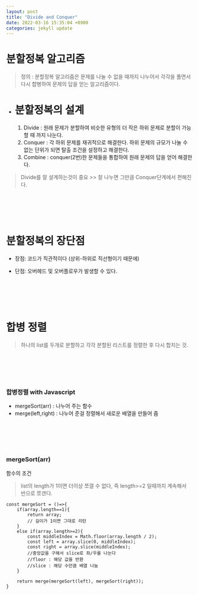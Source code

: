 ```yaml
---
layout: post
title: "Divide and Conquer"
date: 2022-03-16 15:35:04 +0900
categories: jekyll update
---
```


# 분할정복 알고리즘

> 정의 : 분할정복 알고리즘은 문제를 나눌 수 없을 때까지 나누어서 각각을 풀면서 다시 합병하여 문제의 답을 얻는 알고리즘이다.

- # 분할정복의 설계
  1. Divide : 원래 문제가 분할하여 비슷한 유형의 더 작은 하위 문제로 분할이 가능할 때 까지 나눈다.
  2. Conquer : 각 하위 문제를 재귀적으로 해결한다. 하위 문제의 규모가 나눌 수 없는 단위가 되면 탈출 조건을 설정하고 해결한다.
  3. Combine : conquer(2번)한 문제들을 통합하여 원래 문제의 답을 얻어 해결한다.

> Divide를 잘 설계하는것이 중요 >> 잘 나누면 그만큼 Conquer단계에서 편해진다.

<br>
<br>
<br>
<br>

# 분할정복의 장단점

- 장점: 코드가 직관적이다 (상위-하위로 직선형이기 때문에)

* 단점: 오버헤드 및 오버플로우가 발생할 수 있다.

<br>
<br>
<br>
<br>

# 합병 정렬

> 하나의 list를 두개로 분할하고 각각 분할된 리스트를 정렬한 후 다시 합치는 것.

<br>
<br>
<br>
<br>

### 합병정렬 with Javascript

- mergeSort(arr) : 나누어 주는 함수
- merge(left,right) : 나누어 준걸 정렬해서 새로운 배열을 만들어 줌

<br>
<br>
<br>
<br>

### mergeSort(arr)

함수의 조건

> list의 length가 1이면 더이상 쪼갤 수 없다, 즉 length>=2 일때까지 계속해서 반으로 쪼갠다.

```
const mergeSort = ()=>{
    if(array.length==1){
        return array;
        // 길이가 1이면 그대로 리턴
    }
    else if(array.length>=2){
        const middleIndex = Math.floor(array.length / 2);
	    const left = array.slice(0, middleIndex);
	    const right = array.slice(middleIndex);
        //중앙값을 구해서 slice로 좌/우를 나눈다
        //floor : 해당 값을 반환
        //slice : 해당 수만큼 배열 나눔
    }

    return merge(mergeSort(left), mergeSort(right));
}
```
